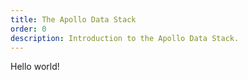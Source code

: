 ```yaml
---
title: The Apollo Data Stack
order: 0
description: Introduction to the Apollo Data Stack.
---
```


Hello world!
